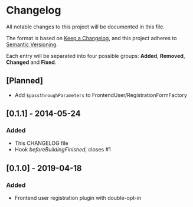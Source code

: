 # Changelog
All notable changes to this project will be documented in this file.

The format is based on [Keep a Changelog](https://keepachangelog.com/en/1.0.0/),
and this project adheres to [Semantic Versioning](https://semver.org/spec/v2.0.0.html).

Each entry will be separated into four possible groups: **Added**, **Removed**, **Changed** and **Fixed**.

## [Planned]

- Add `$passthroughParameters` to FrontendUser/RegistrationFormFactory

## [0.1.1] - 2014-05-24
### Added

- This CHANGELOG file
- Hook *beforeBuildingFinished*, closes #1

## [0.1.0] - 2019-04-18
### Added

- Frontend user registration plugin with double-opt-in 
